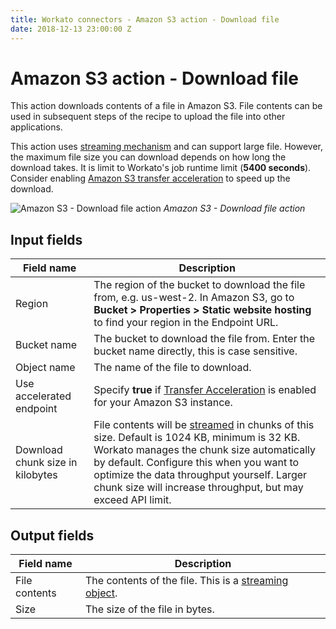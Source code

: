 ```yaml
---
title: Workato connectors - Amazon S3 action - Download file
date: 2018-12-13 23:00:00 Z
---
```


# Amazon S3 action - Download file
This action downloads contents of a file in Amazon S3. File contents can be used in subsequent steps of the recipe to upload the file into other applications.

This action uses [streaming mechanism](/features/file-streaming.md) and can support large file. However, the maximum file size you can download depends on how long the download takes. It is limit to Workato's job runtime limit (**5400 seconds**). Consider enabling [Amazon S3 transfer acceleration](https://docs.aws.amazon.com/AmazonS3/latest/dev/transfer-acceleration.html) to speed up the download.

![Amazon S3 - Download file action](~@img/connectors/amazon-s3/download-file-action.png)
*Amazon S3 - Download file action*

## Input fields
| Field name  | Description |
| ----------- | ----------- |
| Region      | The region of the bucket to download the file from, e.g. us-west-2. In Amazon S3, go to **Bucket > Properties > Static website hosting** to find your region in the Endpoint URL. |
| Bucket name | The bucket to download the file from. Enter the bucket name directly, this is case sensitive. |
| Object name | The name of the file to download. |
| Use accelerated endpoint | Specify **true** if [Transfer Acceleration](https://docs.aws.amazon.com/AmazonS3/latest/dev/transfer-acceleration.html) is enabled for your Amazon S3 instance. |
| Download chunk size in kilobytes | File contents will be [streamed](/features/file-streaming.md) in chunks of this size. Default is 1024 KB, minimum is 32 KB. Workato manages the chunk size automatically by default. Configure this when you want to optimize the data throughput yourself. Larger chunk size will increase throughput, but may exceed API limit. |

## Output fields
| Field name    | Description |
| ------------- | ----------- |
| File contents | The contents of the file. This is a [streaming object](/features/file-streaming.md). |
| Size          | The size of the file in bytes. |
